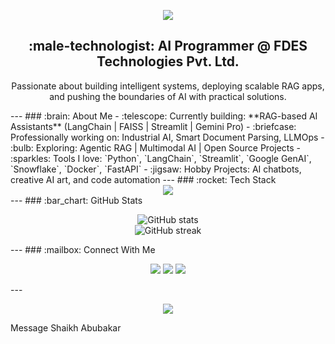 <!-- Banner -->
<p align="center">
  <img src="https://capsule-render.vercel.app/api?type=waving&color=0:4e54c8,100:8f94fb&height=200&section=header&text=Hey,%20I'm%20Atharva!&fontSize=40&fontAlignY=35&animation=twinkling" />
</p>
<!-- Bio -->
<h2 align="center">:male-technologist: AI Programmer @ FDES Technologies Pvt. Ltd.</h2>
<p align="center">
  Passionate about building intelligent systems, deploying scalable RAG apps, and pushing the boundaries of AI with practical solutions.
</p>
---
### :brain: About Me
- :telescope: Currently building: **RAG-based AI Assistants** (LangChain | FAISS | Streamlit | Gemini Pro)
- :briefcase: Professionally working on: Industrial AI, Smart Document Parsing, LLMOps
- :bulb: Exploring: Agentic RAG | Multimodal AI | Open Source Projects
- :sparkles: Tools I love: `Python`, `LangChain`, `Streamlit`, `Google GenAI`, `Snowflake`, `Docker`, `FastAPI`
- :jigsaw: Hobby Projects: AI chatbots, creative AI art, and code automation
---
### :rocket: Tech Stack
<div align="center">
  <img src="https://skillicons.dev/icons?i=python,streamlit,fastapi,docker,git,vscode,linux,github,googlecloud,figma" />
</div>
---
### :bar_chart: GitHub Stats
<p align="center">
  <img src="https://github-readme-stats.vercel.app/api?username=your-username&show_icons=true&theme=tokyonight" alt="GitHub stats" />
  <br />
  <img src="https://github-readme-streak-stats.herokuapp.com?user=your-username&theme=tokyonight&date_format=M%20j%5B%2C%20Y%5D" alt="GitHub streak" />
</p>
---
### :mailbox: Connect With Me
<p align="center">
  <a href="mailto:youremail@example.com"><img src="https://img.shields.io/badge/-Email-D14836?style=flat&logo=gmail&logoColor=white"/></a>
  <a href="https://www.linkedin.com/in/your-linkedin/"><img src="https://img.shields.io/badge/-LinkedIn-blue?style=flat&logo=linkedin&logoColor=white"/></a>
  <a href="https://your-portfolio.com"><img src="https://img.shields.io/badge/-Portfolio-ff69b4?style=flat&logo=react&logoColor=white"/></a>
</p>
---
<!-- Footer -->
<p align="center">
  <img src="https://capsule-render.vercel.app/api?type=waving&color=8f94fb&height=120&section=footer"/>
</p>











Message Shaikh Abubakar









